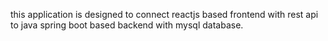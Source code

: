 this application is designed to connect reactjs based frontend with rest api to java spring boot based backend with mysql database.
